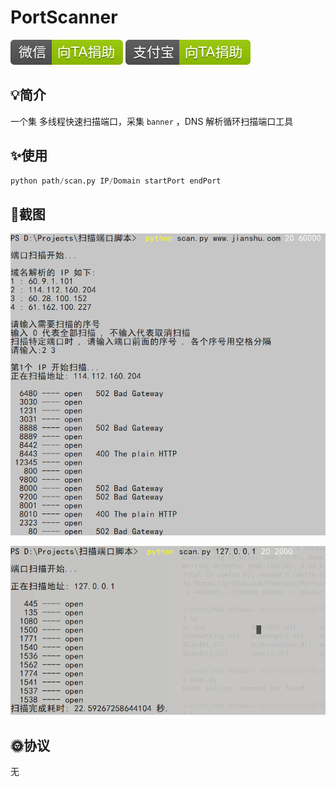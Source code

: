 # PortScanner

[![微信赞助按钮](screenshots/68747470733a2f2f696d672e736869656c64732e696f2f62616467652f2545352542452541452545342542462541312d25453525393025393154412545362538442539302545352538412541392d677265656e2e737667.svg)](https://cdn.jsdelivr.net/gh/Tomotoes/images/blog/wechat.png) [![支付宝赞助按钮](screenshots/68747470733a2f2f696d672e736869656c64732e696f2f62616467652f2545362539342541462545342542422539382545352541452539442d25453525393025393154412545362538442539302545352538412541392d677265656e2e737667.svg)](https://cdn.jsdelivr.net/gh/Tomotoes/images/blog/alipay.png)



## 💡简介

一个集 多线程快速扫描端口，采集 `banner` ，DNS 解析循环扫描端口工具



## ✨使用

```python
python path/scan.py IP/Domain startPort endPort
```



## 🎉截图

![1547715928031](screenshots/1547715928031.png)



![1547716236009](screenshots/1547716236009.png)



## 🌞协议

无
